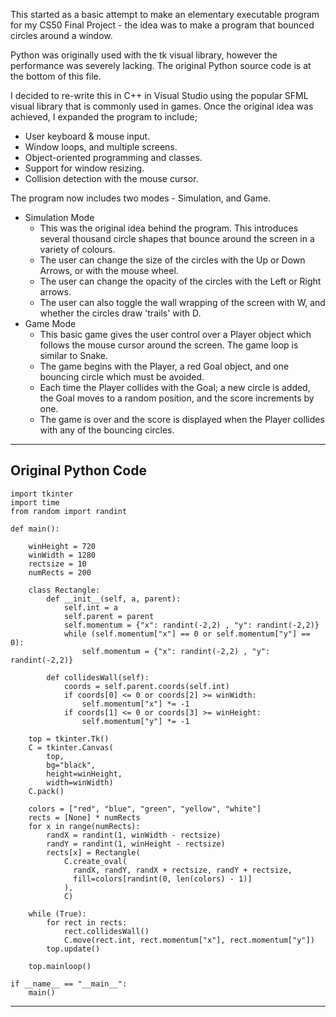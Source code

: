 This started as a basic attempt to make an elementary executable program for my CS50 Final Project - the idea was to make a program that bounced circles around a window.

Python was originally used with the tk visual library, however the performance was severely lacking. The original Python source code is at the bottom of this file.

I decided to re-write this in C++ in Visual Studio using the popular SFML visual library that is commonly used in games. Once the original idea was achieved, I expanded the program to include;
* User keyboard & mouse input.
* Window loops, and multiple screens.
* Object-oriented programming and classes. 
* Support for window resizing.
* Collision detection with the mouse cursor.

The program now includes two modes - Simulation, and Game.

* Simulation Mode
    - This was the original idea behind the program. This introduces several thousand circle shapes that bounce around the screen in a variety of colours.
    - The user can change the size of the circles with the Up or Down Arrows, or with the mouse wheel.
    - The user can change the opacity of the circles with the Left or Right arrows.
    - The user can also toggle the wall wrapping of the screen with W, and whether the circles draw 'trails' with D.
* Game Mode
    - This basic game gives the user control over a Player object which follows the mouse cursor around the screen. The game loop is similar to Snake.
    - The game begins with the Player, a red Goal object, and one bouncing circle which must be avoided.
    - Each time the Player collides with the Goal; a new circle is added, the Goal moves to a random position, and the score increments by one.
    - The game is over and the score is displayed when the Player collides with any of the bouncing circles.

---
## Original Python Code
```
import tkinter
import time
from random import randint 

def main():

    winHeight = 720
    winWidth = 1280
    rectsize = 10
    numRects = 200

    class Rectangle:
        def __init__(self, a, parent):
            self.int = a
            self.parent = parent
            self.momentum = {"x": randint(-2,2) , "y": randint(-2,2)}
            while (self.momentum["x"] == 0 or self.momentum["y"] == 0):
                self.momentum = {"x": randint(-2,2) , "y": randint(-2,2)}

        def collidesWall(self):
            coords = self.parent.coords(self.int)
            if coords[0] <= 0 or coords[2] >= winWidth:
                self.momentum["x"] *= -1
            if coords[1] <= 0 or coords[3] >= winHeight:
                self.momentum["y"] *= -1

    top = tkinter.Tk()
    C = tkinter.Canvas(
        top,
        bg="black",
        height=winHeight,
        width=winWidth)
    C.pack()

    colors = ["red", "blue", "green", "yellow", "white"]
    rects = [None] * numRects
    for x in range(numRects):
        randX = randint(1, winWidth - rectsize)
        randY = randint(1, winHeight - rectsize)
        rects[x] = Rectangle(
            C.create_oval(
              randX, randY, randX + rectsize, randY + rectsize,
              fill=colors[randint(0, len(colors) - 1)]
            ),
            C)

    while (True):
        for rect in rects:
            rect.collidesWall()
            C.move(rect.int, rect.momentum["x"], rect.momentum["y"])
        top.update()

    top.mainloop()

if __name__ == "__main__":
    main()

```
---
